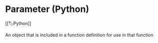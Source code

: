 
# Parameter (Python)

[[🏷️Python]]

An object that is included in a function definition for use in that function